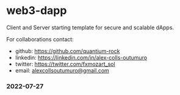 # web3-dapp

Client and Server starting template for secure and scalable dApps.

For collaborations contact:
- github: https://github.com/quantium-rock
- linkedin: https://linkedin.com/in/alex-colls-outumuro
- twitter: https://twitter.com/fxmozart_sol
- email: alexcollsoutumuro@gmail.com

### 2022-07-27

